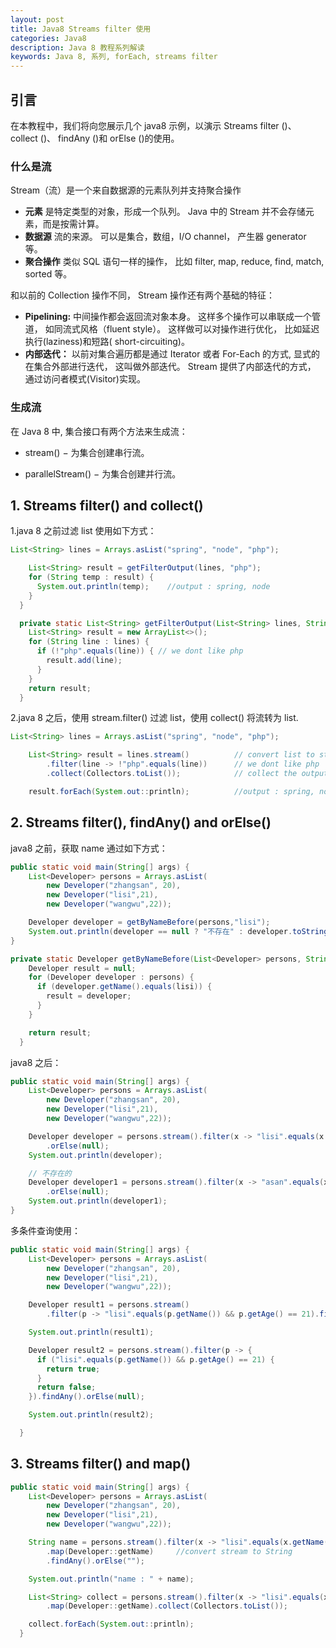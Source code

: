 ```yaml
---
layout: post
title: Java8 Streams filter 使用
categories: Java8
description: Java 8 教程系列解读
keywords: Java 8, 系列, forEach, streams filter
---
```

## 引言

在本教程中，我们将向您展示几个 java8 示例，以演示 Streams filter ()、 collect ()、 findAny ()和 orElse ()的使用。

### 什么是流
Stream（流）是一个来自数据源的元素队列并支持聚合操作

- **元素** 是特定类型的对象，形成一个队列。 Java 中的 Stream 并不会存储元素，而是按需计算。
- **数据源** 流的来源。 可以是集合，数组，I/O channel， 产生器 generator 等。
- **聚合操作** 类似 SQL 语句一样的操作， 比如 filter, map, reduce, find, match, sorted 等。

和以前的 Collection 操作不同， Stream 操作还有两个基础的特征：

- **Pipelining:** 中间操作都会返回流对象本身。 这样多个操作可以串联成一个管道， 如同流式风格（fluent style）。 这样做可以对操作进行优化， 比如延迟执行(laziness)和短路( short-circuiting)。
- **内部迭代：** 以前对集合遍历都是通过 Iterator 或者 For-Each 的方式, 显式的在集合外部进行迭代， 这叫做外部迭代。 Stream 提供了内部迭代的方式， 通过访问者模式(Visitor)实现。

### 生成流
在 Java 8 中, 集合接口有两个方法来生成流：

- stream() − 为集合创建串行流。

- parallelStream() − 为集合创建并行流。

## 1. Streams filter() and collect()
1.java 8 之前过滤 list 使用如下方式：

````java
List<String> lines = Arrays.asList("spring", "node", "php");

    List<String> result = getFilterOutput(lines, "php");
    for (String temp : result) {
      System.out.println(temp);    //output : spring, node
    }
  }

  private static List<String> getFilterOutput(List<String> lines, String filter) {
    List<String> result = new ArrayList<>();
    for (String line : lines) {
      if (!"php".equals(line)) { // we dont like php
        result.add(line);
      }
    }
    return result;
  }
````

2.java 8 之后，使用 stream.filter() 过滤 list，使用 collect() 将流转为 list.

````java 
List<String> lines = Arrays.asList("spring", "node", "php");

    List<String> result = lines.stream()          // convert list to stream
        .filter(line -> !"php".equals(line))      // we dont like php
        .collect(Collectors.toList());            // collect the output and convert streams to a List

    result.forEach(System.out::println);          //output : spring, node
````


## 2. Streams filter(), findAny() and orElse()
java8 之前，获取 name 通过如下方式：

````java
public static void main(String[] args) {
    List<Developer> persons = Arrays.asList(
        new Developer("zhangsan", 20),
        new Developer("lisi",21),
        new Developer("wangwu",22));

    Developer developer = getByNameBefore(persons,"lisi");
    System.out.println(developer == null ? "不存在" : developer.toString());
}

private static Developer getByNameBefore(List<Developer> persons, String lisi) {
    Developer result = null;
    for (Developer developer : persons) {
      if (developer.getName().equals(lisi)) {
        result = developer;
      }
    }

    return result;
  }
````

java8 之后：

````java
public static void main(String[] args) {
    List<Developer> persons = Arrays.asList(
        new Developer("zhangsan", 20),
        new Developer("lisi",21),
        new Developer("wangwu",22));

    Developer developer = persons.stream().filter(x -> "lisi".equals(x.getName())).findAny()
        .orElse(null);
    System.out.println(developer);

    // 不存在的
    Developer developer1 = persons.stream().filter(x -> "asan".equals(x.getName())).findAny()
        .orElse(null);
    System.out.println(developer1);
}
````
多条件查询使用：

````java
public static void main(String[] args) {
    List<Developer> persons = Arrays.asList(
        new Developer("zhangsan", 20),
        new Developer("lisi",21),
        new Developer("wangwu",22));

    Developer result1 = persons.stream()
        .filter(p -> "lisi".equals(p.getName()) && p.getAge() == 21).findAny().orElse(null);

    System.out.println(result1);

    Developer result2 = persons.stream().filter(p -> {
      if ("lisi".equals(p.getName()) && p.getAge() == 21) {
        return true;
      }
      return false;
    }).findAny().orElse(null);

    System.out.println(result2);

  }
````
## 3. Streams filter() and map()

````java
public static void main(String[] args) {
    List<Developer> persons = Arrays.asList(
        new Developer("zhangsan", 20),
        new Developer("lisi",21),
        new Developer("wangwu",22));

    String name = persons.stream().filter(x -> "lisi".equals(x.getName()))
        .map(Developer::getName)     //convert stream to String
        .findAny().orElse("");

    System.out.println("name : " + name);

    List<String> collect = persons.stream().filter(x -> "lisi".equals(x.getName()))
        .map(Developer::getName).collect(Collectors.toList());

    collect.forEach(System.out::println);
  }
````

